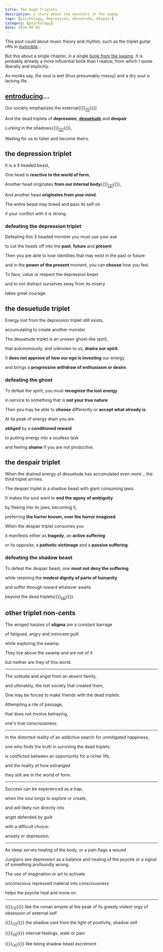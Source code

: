 ```yaml
---
title: The Dead Triplets
description: a story about the monsters in the swamp
tags: [psychology, depression, desuetude, despair]
category: [psychology]
date: 2020-09-05
---
```


This post could about music theory and rhythm, such as the triplet guitar riffs in [invincible](https://www.youtube.com/watch?v=hxsld16TjSU)...

But this about a single chapter, in a single [book from the swamp](https://www.amazon.ca/dp/0919123740/ref=cm_sw_em_r_mt_dp_OgrvFbQY1J529).  It is probably already a more influential book than I realize, from which I quote liberally and implicitly.

As monks say, the soul is wet (thus presumably messy) and a dry soul is lacking life. 

## [entroducing](https://www.youtube.com/watch?v=FGQjrBuW-Xg&list=OLAK5uy_lA4P3neYe5g7f9Vs7VD0oCYHcEPytjupI)...

Our society emphasizes the external{{<rawhtml>}}<sub><a href="#external-society">[1]</a></sub>{{</rawhtml>}}

And the dead triplets of **depression**, **[desuetude](https://www.merriam-webster.com/dictionary/desuetude)** and **despair**

Lurking in the shadows{{<rawhtml>}}<sub><a href="#shadow-self">[2]</a></sub>{{</rawhtml>}},

Waiting for us to falter and become theirs.

## the depression triplet 

It is a 3 headed beast,

One head is **reactive to the world of form**,

Another head originates **from our internal body**{{<rawhtml>}}<sub><a href="#internal-body">[3]</a></sub>{{</rawhtml>}},

And another head **originates from your mind**.

The entire beast may breed and pass its self on

if your conflict with it is strong.

### defeating the depression triplet

Defeating this 3 headed monster you must use your axe

to cut the heads off into the **past**, **future** and **present**

Then you are able to lose identities that may exist in the past or future

and in the **power of the present** moment, you can **choose** how you feel.

To face, value or respect the depression beast

and to not distract ourselves away from its misery

takes great courage.

## the desuetude triplet

Energy lost from the depression triplet still exists,

accumulating to create another monster.

The desuetude triplet is an unseen ghost-like spirit,

that autonomously, and unknown to us, **drains our spirit**.

It **does not approve of how our ego is investing** our energy

and brings a **progressive withdraw of enthusiasm or desire**.

### defeating the ghost

To defeat the spirit, you must **recognize the lost energy**

in service to something that is **not your true nature**.

Then you may be able to **choose** differently or **accept what already is**.

At its peak of energy drain you are

**obliged** by a **conditioned reward**

to putting energy into a soulless task

and feeling **shame** if you are not productive.


## the despair triplet

When the drained energy of desuetude has accumulated even more... the third triplet arrives.

The despair triplet is a shadow beast with giant consuming jaws.

It makes the soul want to **end the agony of ambiguity**

by fleeing into its jaws, becoming it,

preferring **the horror known, over the horror imagined**.

When the despair triplet consumes you

it manifests either as **tragedy**, an **active suffering**

or its opposite, a **pathetic victimage** and a **passive suffering**.

### defeating the shadow beast

To defeat the despair beast, one **must not deny the suffering**

while retaining the **modest dignity of parts of humanity**

and suffer through toward whatever awaits

beyond the dead triplets{{<rawhtml>}}<sub><a href="#shadow-poop">[4]</a></sub>{{</rawhtml>}}.


## other triplet non-cents

The winged harpies of **stigma** are a constant barrage

of fatigued, angry and insincere guilt

while exploring the swamp.

They live above the swamp and are not of it

but neither are they of this world.

---

The solitude and angst from an absent family,

and ultimately, the lost society that created them,

One may be forced to make friends with the dead triplets.

Attempting a rite of passage,

that does not involve betraying,

one's true consciousness.

---

In the distorted reality of an addictive search for unmitigated happiness,

one who finds the truth in surviving the dead triplets

is conflicted between an opportunity for a richer life,

and the reality of how estranged

they still are in the world of form.

---

Success can be experienced as a trap,

when the soul longs to explore or create,

and will likely run directly into

angst defended by guilt

with a difficult choice:

anxiety or depression.

---

As sleep serves healing of the body, or a pain flags a wound

Jungians see depression as a balance and healing of the psyche or a signal of something profoundly wrong.

The use of imagination or art to activate

unconscious repressed material into consciousness

helps the psyche heal and move on.

---

{{<rawhtml>}}<sub><a name="external-society">[1]</a></sub>{{</rawhtml>}} like the roman empire at the peak of its greedy violent orgy of obsession of external self</a>

{{<rawhtml>}}<sub><a name="shadow-self">[2]</a></sub>{{</rawhtml>}} the shadow cast from the light of positivity, shadow self

{{<rawhtml>}}<sub><a name="internal-body">[3]</a></sub>{{</rawhtml>}} internal feelings, state or pain

{{<rawhtml>}}<sub><a name="shadow-poop">[4]</a></sub>{{</rawhtml>}} like being shadow beast excrement